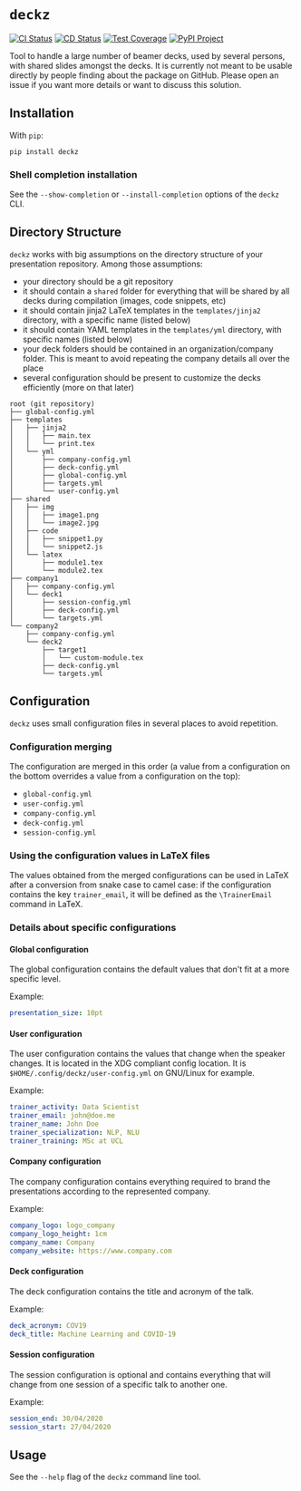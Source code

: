 # `deckz`

[![CI Status](https://img.shields.io/github/workflow/status/nzmognzmp/deckz/CI?label=CI&style=for-the-badge)](https://github.com/nzmognzmp/deckz/actions?query=workflow%3ACI)
[![CD Status](https://img.shields.io/github/workflow/status/nzmognzmp/deckz/CD?label=CD&style=for-the-badge)](https://github.com/nzmognzmp/deckz/actions?query=workflow%3ACD)
[![Test Coverage](https://img.shields.io/codecov/c/github/nzmognzmp/deckz?style=for-the-badge)](https://codecov.io/gh/nzmognzmp/deckz)
[![PyPI Project](https://img.shields.io/pypi/v/deckz?style=for-the-badge)](https://pypi.org/project/deckz/)

Tool to handle a large number of beamer decks, used by several persons, with shared slides amongst the decks. It is currently not meant to be usable directly by people finding about the package on GitHub. Please open an issue if you want more details or want to discuss this solution.

## Installation

With `pip`:

```shell
pip install deckz
```

### Shell completion installation

See the `--show-completion` or `--install-completion` options of the `deckz` CLI.

## Directory Structure

`deckz` works with big assumptions on the directory structure of your presentation repository. Among those assumptions:

- your directory should be a git repository
- it should contain a `shared` folder for everything that will be shared by all decks during compilation (images, code snippets, etc)
- it should contain jinja2 LaTeX templates in the `templates/jinja2` directory, with a specific name (listed below)
- it should contain YAML templates in the `templates/yml` directory, with specific names (listed below)
- your deck folders should be contained in an organization/company folder. This is meant to avoid repeating the company details all over the place
- several configuration should be present to customize the decks efficiently (more on that later)

```text
root (git repository)
├── global-config.yml
├── templates
│   ├── jinja2
│   │   ├── main.tex
│   │   └── print.tex
│   └── yml
│       ├── company-config.yml
│       ├── deck-config.yml
│       ├── global-config.yml
│       ├── targets.yml
│       └── user-config.yml
├── shared
│   ├── img
│   │   ├── image1.png
│   │   └── image2.jpg
│   ├── code
│   │   ├── snippet1.py
│   │   └── snippet2.js
│   └── latex
│       ├── module1.tex
│       └── module2.tex
├── company1
│   ├── company-config.yml
│   └── deck1
│       ├── session-config.yml
│       ├── deck-config.yml
│       └── targets.yml
└── company2
    ├── company-config.yml
    └── deck2
        ├── target1
        │   └── custom-module.tex
        ├── deck-config.yml
        └── targets.yml
```

## Configuration

`deckz` uses small configuration files in several places to avoid repetition.

### Configuration merging

The configuration are merged in this order (a value from a configuration on the bottom overrides a value from a configuration on the top):

- `global-config.yml`
- `user-config.yml`
- `company-config.yml`
- `deck-config.yml`
- `session-config.yml`

### Using the configuration values in LaTeX files

The values obtained from the merged configurations can be used in LaTeX after a conversion from snake case to camel case: if the configuration contains the key `trainer_email`, it will be defined as the `\TrainerEmail` command in LaTeX.

### Details about specific configurations

#### Global configuration

The global configuration contains the default values that don't fit at a more specific level.

Example:

```yml
presentation_size: 10pt
```

#### User configuration

The user configuration contains the values that change when the speaker changes. It is located in the XDG compliant config location. It is `$HOME/.config/deckz/user-config.yml` on GNU/Linux for example.

Example:

```yml
trainer_activity: Data Scientist
trainer_email: john@doe.me
trainer_name: John Doe
trainer_specialization: NLP, NLU
trainer_training: MSc at UCL
```

#### Company configuration

The company configuration contains everything required to brand the presentations according to the represented company.

Example:

```yml
company_logo: logo_company
company_logo_height: 1cm
company_name: Company
company_website: https://www.company.com
```

#### Deck configuration

The deck configuration contains the title and acronym of the talk.

Example:

```yml
deck_acronym: COV19
deck_title: Machine Learning and COVID-19
```

#### Session configuration

The session configuration is optional and contains everything that will change from one session of a specific talk to another one.

Example:

```yml
session_end: 30/04/2020
session_start: 27/04/2020
```

## Usage

See the `--help` flag of the `deckz` command line tool.
